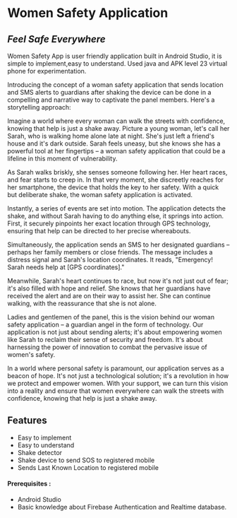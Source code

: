 # Women Safety Application
## _Feel Safe Everywhere_


Women Safety App is user friendly application built in Android Studio,
it is simple to implement,easy to understand. Used java and APK level 23 virtual phone for experimentation.

Introducing the concept of a woman safety application that sends location and SMS alerts to guardians after shaking the device can be done in a compelling and narrative way to captivate the panel members. Here's a storytelling approach:

Imagine a world where every woman can walk the streets with confidence, knowing that help is just a shake away. Picture a young woman, let's call her Sarah, who is walking home alone late at night. She's just left a friend's house and it's dark outside. Sarah feels uneasy, but she knows she has a powerful tool at her fingertips – a woman safety application that could be a lifeline in this moment of vulnerability.

As Sarah walks briskly, she senses someone following her. Her heart races, and fear starts to creep in. In that very moment, she discreetly reaches for her smartphone, the device that holds the key to her safety. With a quick but deliberate shake, the woman safety application is activated.

Instantly, a series of events are set into motion. The application detects the shake, and without Sarah having to do anything else, it springs into action. First, it securely pinpoints her exact location through GPS technology, ensuring that help can be directed to her precise whereabouts.

Simultaneously, the application sends an SMS to her designated guardians – perhaps her family members or close friends. The message includes a distress signal and Sarah's location coordinates. It reads, "Emergency! Sarah needs help at [GPS coordinates]."

Meanwhile, Sarah's heart continues to race, but now it's not just out of fear; it's also filled with hope and relief. She knows that her guardians have received the alert and are on their way to assist her. She can continue walking, with the reassurance that she is not alone.

Ladies and gentlemen of the panel, this is the vision behind our woman safety application – a guardian angel in the form of technology. Our application is not just about sending alerts; it's about empowering women like Sarah to reclaim their sense of security and freedom. It's about harnessing the power of innovation to combat the pervasive issue of women's safety.

In a world where personal safety is paramount, our application serves as a beacon of hope. It's not just a technological solution; it's a revolution in how we protect and empower women. With your support, we can turn this vision into a reality and ensure that women everywhere can walk the streets with confidence, knowing that help is just a shake away.




## Features

- Easy to implement
- Easy to understand
- Shake detector
- Shake device to send SOS to registered mobile
- Sends Last Known Location to registered mobile

#### Prerequisites :
- Android Studio
- Basic knowledge about Firebase Authentication and Realtime database.





   

